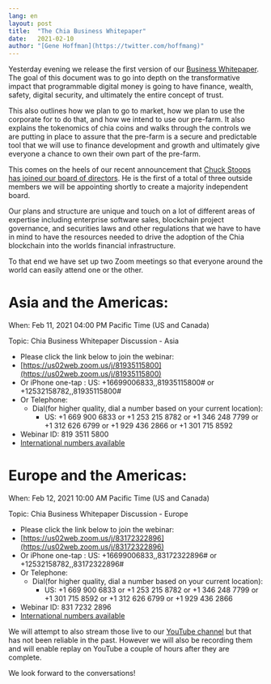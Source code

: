```yaml
---
lang: en
layout: post
title:  "The Chia Business Whitepaper"
date:   2021-02-10
author: "[Gene Hoffman](https://twitter.com/hoffmang)"
---
```


Yesterday evening we release the first version of our [Business Whitepaper](https://www.chia.net/assets/Chia-Business-Whitepaper-2021-02-09-v1.0.pdf). The goal of this document was to go into depth on the transformative impact that programmable digital money is going to have  finance, wealth, safety, digital security, and ultimately the entire concept of trust.

This also outlines how we plan to go to market, how we plan to use the corporate for to do that, and how we intend to use our pre-farm. It also explains the tokenomics of chia coins and walks through the controls we are putting in place to assure that the pre-farm is a secure and predictable tool that we will use to finance development and growth and ultimately give everyone a chance to own their own part of the pre-farm.

This comes on the heels of our recent announcement that [Chuck Stoops has joined our board of directors](https://newsdirect.com/news/international-payments-executive-and-fintech-counsel-joins-chia-network-board-of-directors-chuck-stoops-brings-significant-regulatory-and-corporate-governance-experience-649013515). He is the first of a total of three outside members we will be appointing shortly to create a majority independent board.

Our plans and structure are unique and touch on a lot of different areas of expertise including enterprise software sales, blockchain project governance, and securities laws and other regulations that we have to have in mind to have the resources needed to drive the adoption of the Chia blockchain into the worlds financial infrastructure.

To that end we have set up two Zoom meetings so that everyone around the world can easily attend one or the other.

# Asia and the Americas:

When: Feb 11, 2021 04:00 PM Pacific Time (US and Canada)

Topic: Chia Business Whitepaper Discussion - Asia

- Please click the link below to join the webinar:
- [https://us02web.zoom.us/j/81935115800](https://us02web.zoom.us/j/81935115800)
- Or iPhone one-tap :
    US: +16699006833,,81935115800#  or +12532158782,,81935115800#
- Or Telephone:
    - Dial(for higher quality, dial a number based on your current location):
      - US: +1 669 900 6833  or +1 253 215 8782  or +1 346 248 7799  or +1 312 626 6799  or +1 929 436 2866  or +1 301 715 8592
- Webinar ID: 819 3511 5800
- [International numbers available](https://us02web.zoom.us/u/kbpPIithsh)


# Europe and the Americas:

When: Feb 12, 2021 10:00 AM Pacific Time (US and Canada)

Topic: Chia Business Whitepaper Discussion - Europe

- Please click the link below to join the webinar:
- [https://us02web.zoom.us/j/83172322896](https://us02web.zoom.us/j/83172322896)
-  Or iPhone one-tap :
    US: +16699006833,,83172322896#  or +12532158782,,83172322896#
- Or Telephone:
    - Dial(for higher quality, dial a number based on your current location):
      - US: +1 669 900 6833  or +1 253 215 8782  or +1 346 248 7799  or +1 301 715 8592  or +1 312 626 6799  or +1 929 436 2866
- Webinar ID: 831 7232 2896
- [International numbers available](https://us02web.zoom.us/u/kbpPIithsh)

We will attempt to also stream those live to our [YouTube channel](https://www.youtube.com/channel/UChFkJ3OAUvnHZdiQISWdWPA) but that has not been reliable in the past. However we will also be recording them and will enable replay on YouTube a couple of hours after they are complete.

We look forward to the conversations!
